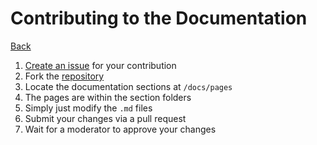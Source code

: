 # Contributing to the Documentation
[Back](/contributing/plan)

1. [Create an issue](https://github.com/theta-tools/theta-tools.github.io/issues/new/choose) for your contribution
2. Fork the [repository](https://github.com/theta-tools/theta-tools.github.io/fork)
3. Locate the documentation sections at `/docs/pages`
4. The pages are within the section folders
5. Simply just modify the `.md` files
6. Submit your changes via a pull request
7. Wait for a moderator to approve your changes